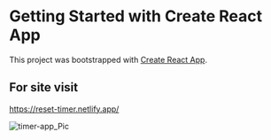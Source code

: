 # Getting Started with Create React App

This project was bootstrapped with [Create React App](https://github.com/facebook/create-react-app).

## For site visit
https://reset-timer.netlify.app/

![timer-app_Pic](https://user-images.githubusercontent.com/66909138/163714759-4a631b9b-698c-42d1-948f-7bea81c2c728.PNG)
